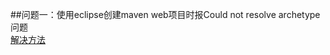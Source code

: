 ##问题一：使用eclipse创建maven web项目时报Could not resolve archetype问题  
[解决方法](https://blog.csdn.net/afgasdg/article/details/12757433/)  

